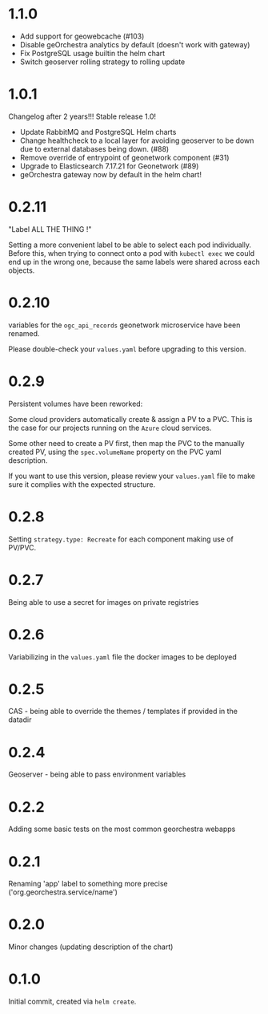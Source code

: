 # 1.1.0

- Add support for geowebcache (#103)
- Disable geOrchestra analytics by default (doesn't work with gateway)
- Fix PostgreSQL usage builtin the helm chart
- Switch geoserver rolling strategy to rolling update

# 1.0.1

Changelog after 2 years!!! Stable release 1.0!

- Update RabbitMQ and PostgreSQL Helm charts
- Change healthcheck to a local layer for avoiding geoserver to be down due to external databases being down. (#88)
- Remove override of entrypoint of geonetwork component (#31)
- Upgrade to Elasticsearch 7.17.21 for Geonetwork (#89)
- geOrchestra gateway now by default in the helm chart!

# 0.2.11

"Label ALL THE THING !"

Setting a more convenient label to be able to select each pod individually. Before this,
when trying to connect onto a pod with `kubectl exec` we could end up in the wrong one,
because the same labels were shared across each objects.

# 0.2.10

variables for the `ogc_api_records` geonetwork microservice have been renamed.

Please double-check your `values.yaml` before upgrading to this version.

# 0.2.9

Persistent volumes have been reworked:

Some cloud providers automatically create & assign a PV to a PVC. This is the
case for our projects running on the `Azure` cloud services.

Some other need to create a PV first, then map the PVC to the manually created
PV, using the `spec.volumeName` property on the PVC yaml description.

If you want to use this version, please review your `values.yaml` file to make
sure it complies with the expected structure.

# 0.2.8

Setting `strategy.type: Recreate` for each component making use of PV/PVC.

# 0.2.7

Being able to use a secret for images on private registries

# 0.2.6

Variabilizing in the `values.yaml` file the docker images to be deployed

# 0.2.5

CAS - being able to override the themes / templates if provided in the datadir

# 0.2.4

Geoserver - being able to pass environment variables

# 0.2.2

Adding some basic tests on the most common georchestra webapps

# 0.2.1

Renaming 'app' label to something more precise ('org.georchestra.service/name')

# 0.2.0

Minor changes (updating description of the chart)

# 0.1.0

Initial commit, created via `helm create`.

